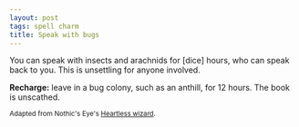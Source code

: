 ```yaml
---
layout: post
tags: spell charm
title: Speak with bugs
---
```

You can speak with insects and arachnids for [dice] hours, who can speak back to you. This is unsettling for anyone involved.

<b>Recharge:</b> leave in a bug colony, such as an anthill, for 12 hours. The book is unscathed.

<small>Adapted from Nothic's Eye's [Heartless wizard](https://nothicseye.blogspot.com/2022/12/heartless-class-wizard-of-outshire.html?m=0).</small>
